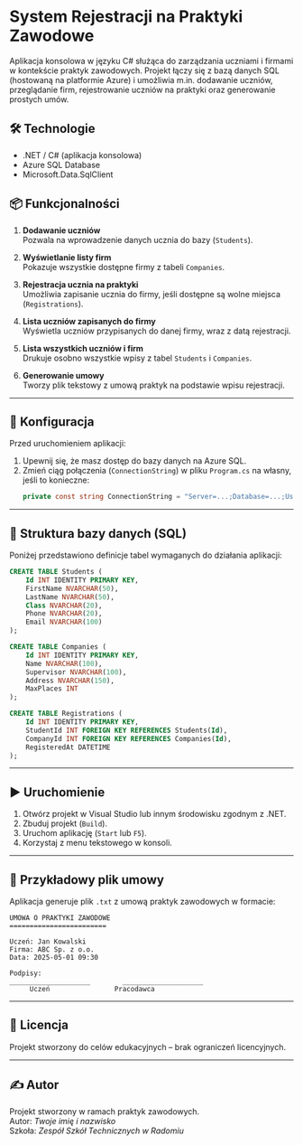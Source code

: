 # System Rejestracji na Praktyki Zawodowe

Aplikacja konsolowa w języku C# służąca do zarządzania uczniami i firmami w kontekście praktyk zawodowych. Projekt łączy się z bazą danych SQL (hostowaną na platformie Azure) i umożliwia m.in. dodawanie uczniów, przeglądanie firm, rejestrowanie uczniów na praktyki oraz generowanie prostych umów.

## 🛠 Technologie

- .NET / C# (aplikacja konsolowa)
- Azure SQL Database
- Microsoft.Data.SqlClient

## 📦 Funkcjonalności

1. **Dodawanie uczniów**  
   Pozwala na wprowadzenie danych ucznia do bazy (`Students`).

2. **Wyświetlanie listy firm**  
   Pokazuje wszystkie dostępne firmy z tabeli `Companies`.

3. **Rejestracja ucznia na praktyki**  
   Umożliwia zapisanie ucznia do firmy, jeśli dostępne są wolne miejsca (`Registrations`).

4. **Lista uczniów zapisanych do firmy**  
   Wyświetla uczniów przypisanych do danej firmy, wraz z datą rejestracji.

5. **Lista wszystkich uczniów i firm**  
   Drukuje osobno wszystkie wpisy z tabel `Students` i `Companies`.

6. **Generowanie umowy**  
   Tworzy plik tekstowy z umową praktyk na podstawie wpisu rejestracji.

---

## 🔧 Konfiguracja

Przed uruchomieniem aplikacji:

1. Upewnij się, że masz dostęp do bazy danych na Azure SQL.
2. Zmień ciąg połączenia (`ConnectionString`) w pliku `Program.cs` na własny, jeśli to konieczne:
   ```csharp
   private const string ConnectionString = "Server=...;Database=...;User ID=...;Password=...;";
   ```

---

## 📁 Struktura bazy danych (SQL)

Poniżej przedstawiono definicje tabel wymaganych do działania aplikacji:

```sql
CREATE TABLE Students (
    Id INT IDENTITY PRIMARY KEY,
    FirstName NVARCHAR(50),
    LastName NVARCHAR(50),
    Class NVARCHAR(20),
    Phone NVARCHAR(20),
    Email NVARCHAR(100)
);

CREATE TABLE Companies (
    Id INT IDENTITY PRIMARY KEY,
    Name NVARCHAR(100),
    Supervisor NVARCHAR(100),
    Address NVARCHAR(150),
    MaxPlaces INT
);

CREATE TABLE Registrations (
    Id INT IDENTITY PRIMARY KEY,
    StudentId INT FOREIGN KEY REFERENCES Students(Id),
    CompanyId INT FOREIGN KEY REFERENCES Companies(Id),
    RegisteredAt DATETIME
);
```

---

## ▶️ Uruchomienie

1. Otwórz projekt w Visual Studio lub innym środowisku zgodnym z .NET.
2. Zbuduj projekt (`Build`).
3. Uruchom aplikację (`Start` lub `F5`).
4. Korzystaj z menu tekstowego w konsoli.

---

## 📄 Przykładowy plik umowy

Aplikacja generuje plik `.txt` z umową praktyk zawodowych w formacie:

```
UMOWA O PRAKTYKI ZAWODOWE
========================

Uczeń: Jan Kowalski
Firma: ABC Sp. z o.o.
Data: 2025-05-01 09:30

Podpisy:
____________________        ____________________
     Uczeń                Pracodawca
```

---

## 🧾 Licencja

Projekt stworzony do celów edukacyjnych – brak ograniczeń licencyjnych.

---

## ✍️ Autor

Projekt stworzony w ramach praktyk zawodowych.  
Autor: *Twoje imię i nazwisko*  
Szkoła: *Zespół Szkół Technicznych w Radomiu*
